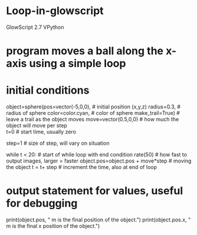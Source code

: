 # Loop-in-glowscript

GlowScript 2.7 VPython
# program moves a ball along the x-axis using a simple loop

# initial conditions 
object=sphere(pos=vector(-5,0,0), # initial position (x,y,z)
    radius=0.3, # radius of sphere
    color=color.cyan, # color of sphere
    make_trail=True) # leave a trail as the object moves
move=vector(0.5,0,0) # how much the object will move per step  
t=0 # start time, usually zero

step=1 # size of step, will vary on situation 

while t < 20: # start of while loop with end condition
    rate(50) # how fast to output images, larger = faster
    object.pos=object.pos + move*step # moving the object
    t = t+ step # increment the time, also at end of loop

# output statement for values, useful for debugging
print(object.pos, " m is the final position of the object.") 
print(object.pos.x, " m is the final x position of the object.")
